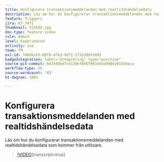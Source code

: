 ```yaml
---
title: Konfigurera transaktionsmeddelanden med realtidshändelsedata
description: Läs om hur du konfigurerar transaktionsmeddelanden med realtidshändelsedata som kommer från utlösare.
feature: Triggers
jira: KT-7471
thumbnail: 332602.jpg
doc-type: feature video
role: Admin
level: Experienced
activity: use
team: TM
exl-id: 748d6cb3-86f0-4763-9d71-1f1e30dfeb93
badgeIntegration: label="Integrering" type="positive"
source-git-commit: 943599bd7ce139ef846f093ebda9084a91550aca
workflow-type: ht
source-wordcount: '43'
ht-degree: 100%

---
```


# Konfigurera transaktionsmeddelanden med realtidshändelsedata

Läs om hur du konfigurerar transaktionsmeddelanden med realtidshändelsedata som kommer från utlösare.

>[!VIDEO](https://video.tv.adobe.com/v/332602?learn=on){transcript=true}
